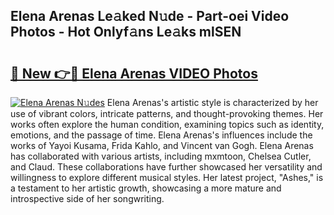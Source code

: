 ## Elena Arenas Le𝚊ked N𝚞de - Part-oei Video Photos - Hot Onlyf𝚊ns Le𝚊ks mlSEN

# <h2><a href="http://ab32243.deff.icu/?id=Elena+Arenas">🔗 New 👉🔴 Elena Arenas VIDEO Photos</a></h2>

[![Elena Arenas N𝚞des](https://i.imgur.com/rIISA9y.gif)](http://ab32243.deff.icu/?id=Elena+Arenas)
Elena Arenas's artistic style is characterized by her use of vibrant colors, intricate patterns, and thought-provoking themes. Her works often explore the human condition, examining topics such as identity, emotions, and the passage of time. Elena Arenas's influences include the works of Yayoi Kusama, Frida Kahlo, and Vincent van Gogh. Elena Arenas has collaborated with various artists, including mxmtoon, Chelsea Cutler, and Claud. These collaborations have further showcased her versatility and willingness to explore different musical styles. Her latest project, "Ashes," is a testament to her artistic growth, showcasing a more mature and introspective side of her songwriting.
